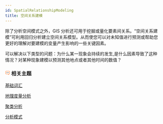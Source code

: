 ```yaml
---
id: SpatialRelationshipModeling
title: 空间关系建模
---
```

除了分析空间模式之外，GIS 分析还可用于挖掘或量化要素间关系。“空间关系建模”可利用回归分析建立空间关系模型。从而使您可以对未知值进行预测或帮助您更好的理解对要建模的变量产生影响的一些关键因素。

可以解决以下类型的问题：为什么某一现象会持续的发生,是什么因素导致了这种情况？对某种现象建模以预测其他地点或者其他时间的数值？

### ![](img/seealso.png) 相关主题

 [基础词汇](BasicVocabulary)

 [地理度量分析](MeasureGeographicDistributions)

 [聚类分析](Clusters)

 [分析模式](AnalyzingPatterns)


